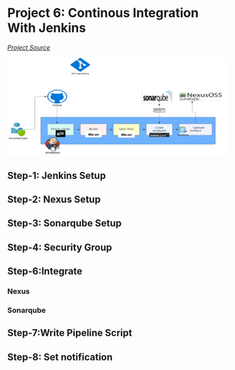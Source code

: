 # Project 6: Continous Integration  With Jenkins


[*Project Source*](https://www.udemy.com/course/devopsprojects/?src=sac&kw=devops+projects)


![Architecture](images/CI-with-jenkins.png)

## Step-1: Jenkins Setup



## Step-2: Nexus Setup



## Step-3: Sonarqube Setup



## Step-4: Security Group


## Step-6:Integrate

### Nexus

### Sonarqube


## Step-7:Write Pipeline Script

## Step-8: Set notification